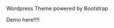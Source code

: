 Wordpress Theme powered by Bootstrap

<a hre="http://176.32.230.49/testtula.com/Wordpress/">Demo here!!!!</a>
